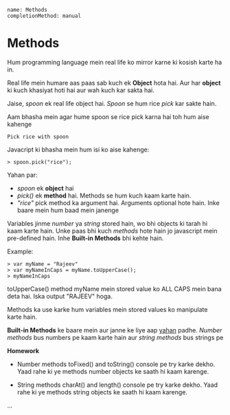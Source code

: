 ```ngMeta
name: Methods
completionMethod: manual
```

# Methods

Hum programming language mein real life ko mirror karne ki kosish karte ha
in.

Real life mein humare aas paas sab kuch ek **Object** hota hai. Aur har **object** ki kuch khasiyat hoti hai aur wah kuch kar sakta hai.

Jaise, *spoon* ek real life object hai. *Spoon* se hum rice *pick* kar sakte hain.

Aam bhasha mein agar hume spoon se rice pick karna hai toh hum aise kahenge


```
Pick rice with spoon
```

Javacript ki bhasha mein hum isi ko aise kahenge:

```
> spoon.pick("rice");
```

Yahan par:
- *spoon* ek **object** hai
- *pick()* ek **method** hai. Methods se hum kuch kaam karte hain.
- *"rice"* pick method ka argument hai. Arguments optional hote hain. Inke baare mein hum baad mein janenge


Variables jinme *number* ya *string* stored hain, wo bhi objects ki tarah hi kaam karte hain. Unke paas bhi kuch *methods* hote hain jo javascript mein pre-defined hain.
Inhe **Built-in Methods** bhi kehte hain.

Example:

```
> var myName = "Rajeev"
> var myNameInCaps = myName.toUpperCase();
> myNameInCaps
```

toUpperCase() method myName mein stored value ko ALL CAPS mein bana deta hai. Iska output "RAJEEV" hoga.

Methods ka use karke hum variables mein stored values ko manipulate karte hain.

**Built-in Methods** ke baare mein aur janne ke liye aap [yahan](https://www.tutorialspoint.com/javascript/javascript_builtin_functions.htm) padhe.
*Number methods* bus numbers pe kaam karte hain aur *string methods* bus strings pe

**Homework**

- Number methods toFixed() and toString() console pe try karke dekho. Yaad rahe ki ye methods number objects ke saath hi kaam karenge.

- String methods charAt() and length() console pe try karke dekho. Yaad rahe ki ye methods string objects ke saath hi kaam karenge.

...
